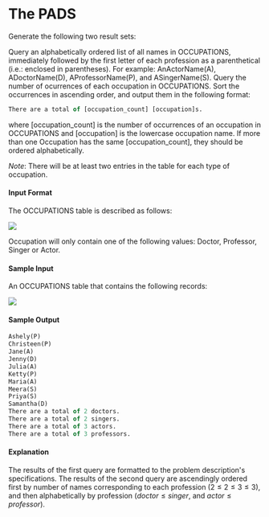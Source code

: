 # The PADS

Generate the following two result sets:

Query an alphabetically ordered list of all names in OCCUPATIONS, immediately followed by the first letter of each profession as a parenthetical (i.e.: enclosed in parentheses). For example: AnActorName(A), ADoctorName(D), AProfessorName(P), and ASingerName(S).
Query the number of ocurrences of each occupation in OCCUPATIONS. Sort the occurrences in ascending order, and output them in the following format:

```sql
There are a total of [occupation_count] [occupation]s.
```

where [occupation_count] is the number of occurrences of an occupation in OCCUPATIONS and [occupation] is the lowercase occupation name. If more than one Occupation has the same [occupation_count], they should be ordered alphabetically.

$Note$: There will be at least two entries in the table for each type of occupation.

#### Input Format

The OCCUPATIONS table is described as follows: 

<img src="https://s3.amazonaws.com/hr-challenge-images/12889/1443816414-2a465532e7-1.png">

Occupation will only contain one of the following values: Doctor, Professor, Singer or Actor.

#### Sample Input

An OCCUPATIONS table that contains the following records:

<img src="https://s3.amazonaws.com/hr-challenge-images/12889/1443816608-0b4d01d157-2.png">

#### Sample Output

```sql
Ashely(P)
Christeen(P)
Jane(A)
Jenny(D)
Julia(A)
Ketty(P)
Maria(A)
Meera(S)
Priya(S)
Samantha(D)
There are a total of 2 doctors.
There are a total of 2 singers.
There are a total of 3 actors.
There are a total of 3 professors.
```

#### Explanation

The results of the first query are formatted to the problem description's specifications.
The results of the second query are ascendingly ordered first by number of names corresponding to each profession $(2 \le 2 \le 3 \le 3)$, and then alphabetically by profession ($doctor \le singer$, and $actor \le professor$).